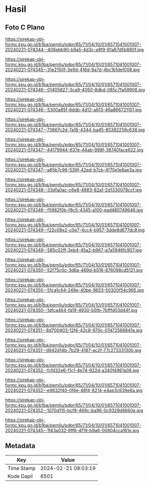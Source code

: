 # Hasil

## Foto C Plano

https://sirekap-obj-formc.kpu.go.id/b1ba/pemilu/pdpr/65/71/04/10/01/6571041001007-20240221-074344--408ebb90-b9a5-4d3c-a9f9-81a67d5b880f.jpg

https://sirekap-obj-formc.kpu.go.id/b1ba/pemilu/pdpr/65/71/04/10/01/6571041001007-20240221-074345--31e2150f-3e9d-416d-9a7d-4bc1b1def008.jpg

https://sirekap-obj-formc.kpu.go.id/b1ba/pemilu/pdpr/65/71/04/10/01/6571041001007-20240221-074346--01405827-3ca9-4050-8dbd-085c7fa59906.jpg

https://sirekap-obj-formc.kpu.go.id/b1ba/pemilu/pdpr/65/71/04/10/01/6571041001007-20240221-074346--5300a85f-6ddb-4d12-a613-46a866721101.jpg

https://sirekap-obj-formc.kpu.go.id/b1ba/pemilu/pdpr/65/71/04/10/01/6571041001007-20240221-074347--73867c2d-7a16-4344-ba45-85382259c638.jpg

https://sirekap-obj-formc.kpu.go.id/b1ba/pemilu/pdpr/65/71/04/10/01/6571041001007-20240221-074347--44179944-637e-44ab-998f-38740face622.jpg

https://sirekap-obj-formc.kpu.go.id/b1ba/pemilu/pdpr/65/71/04/10/01/6571041001007-20240221-074347--a85b7c96-539f-42ed-b7cb-4f70e1e8ae3a.jpg

https://sirekap-obj-formc.kpu.go.id/b1ba/pemilu/pdpr/65/71/04/10/01/6571041001007-20240221-074348--33dfa0ac-c6e8-4883-82a1-2d1330079ccf.jpg

https://sirekap-obj-formc.kpu.go.id/b1ba/pemilu/pdpr/65/71/04/10/01/6571041001007-20240221-074348--f5982f0b-f8c5-4345-a100-ead480749646.jpg

https://sirekap-obj-formc.kpu.go.id/b1ba/pemilu/pdpr/65/71/04/10/01/6571041001007-20240221-074349--f22c08e2-c0e7-4cc4-b957-3dde8d677dc8.jpg

https://sirekap-obj-formc.kpu.go.id/b1ba/pemilu/pdpr/65/71/04/10/01/6571041001007-20240221-074349--585c02ff-3eb4-45a2-b967-a7a5946fc907.jpg

https://sirekap-obj-formc.kpu.go.id/b1ba/pemilu/pdpr/65/71/04/10/01/6571041001007-20240221-074350--52f75c0c-3d6a-469d-b516-876098cd5121.jpg

https://sirekap-obj-formc.kpu.go.id/b1ba/pemilu/pdpr/65/71/04/10/01/6571041001007-20240221-074350--51ca1c64-249e-40be-9653-50300f54c995.jpg

https://sirekap-obj-formc.kpu.go.id/b1ba/pemilu/pdpr/65/71/04/10/01/6571041001007-20240221-074350--1dfca464-fa19-4930-b5fb-7bfffd03d44f.jpg

https://sirekap-obj-formc.kpu.go.id/b1ba/pemilu/pdpr/65/71/04/10/01/6571041001007-20240221-074351--8d700403-12f4-42c8-970c-07d72568841a.jpg

https://sirekap-obj-formc.kpu.go.id/b1ba/pemilu/pdpr/65/71/04/10/01/6571041001007-20240221-074351--d942d14b-7b29-4187-ac2f-77c27333130b.jpg

https://sirekap-obj-formc.kpu.go.id/b1ba/pemilu/pdpr/65/71/04/10/01/6571041001007-20240221-074352--fcfd32e6-f1c1-4e74-922d-a340f4961a08.jpg

https://sirekap-obj-formc.kpu.go.id/b1ba/pemilu/pdpr/65/71/04/10/01/6571041001007-20240221-074352--e9632f40-0f4e-48f4-8214-e4ae3c639e6a.jpg

https://sirekap-obj-formc.kpu.go.id/b1ba/pemilu/pdpr/65/71/04/10/01/6571041001007-20240221-074352--1070d115-bcf9-469c-ba96-0c9329d6660e.jpg

https://sirekap-obj-formc.kpu.go.id/b1ba/pemilu/pdpr/65/71/04/10/01/6571041001007-20240221-074345--1f43a032-8ff6-4f19-b9a6-00804cca161e.jpg


## Metadata

| Key        | Value               |
| ---------- | ------------------- |
| Time Stamp | 2024-02-21 08:03:19 |
| Kode Dapil | 6501                |



